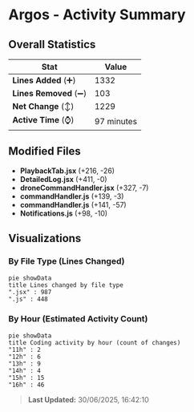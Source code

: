 # Argos - Activity Summary 

## Overall Statistics

| Stat                   | Value                                                             |
| ---------------------- | ----------------------------------------------------------------- |
| **Lines Added** (➕)   | 1332                                          |
| **Lines Removed** (➖) | 103                                        |
| **Net Change** (↕)    | 1229                |
| **Active Time** (⌚)   | 97 minutes |


## Modified Files
- **PlaybackTab.jsx** (+216, -26)
- **DetailedLog.jsx** (+411, -0)
- **droneCommandHandler.jsx** (+327, -7)
- **commandHandler.js** (+139, -3)
- **commandHandler.js** (+141, -57)
- **Notifications.js** (+98, -10)

## Visualizations

### By File Type (Lines Changed)

```mermaid
pie showData
title Lines changed by file type
".jsx" : 987
".js" : 448
```

### By Hour (Estimated Activity Count)

```mermaid
pie showData
title Coding activity by hour (count of changes)
"11h" : 2
"12h" : 6
"13h" : 9
"14h" : 4
"15h" : 15
"16h" : 46
```


> **Last Updated:** 30/06/2025, 16:42:10